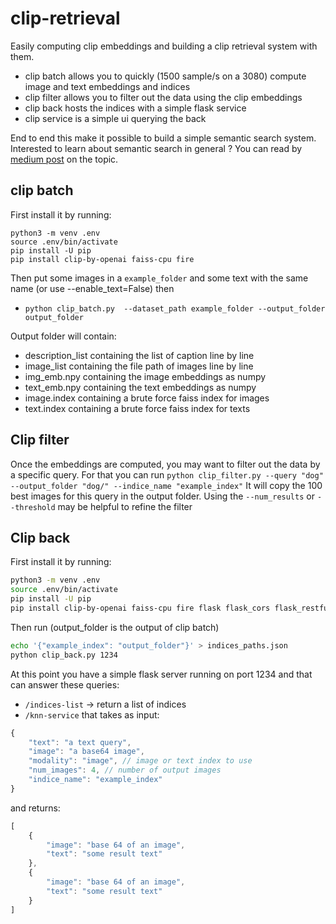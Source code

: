# clip-retrieval
Easily computing clip embeddings and building a clip retrieval system with them.

* clip batch allows you to quickly (1500 sample/s on a 3080) compute image and text embeddings and indices
* clip filter allows you to filter out the data using the clip embeddings
* clip back hosts the indices with a simple flask service
* clip service is a simple ui querying the back

End to end this make it possible to build a simple semantic search system.
Interested to learn about semantic search in general ? You can read by [medium post](https://rom1504.medium.com/semantic-search-with-embeddings-index-anything-8fb18556443c) on the topic.

## clip batch

First install it by running:
```
python3 -m venv .env
source .env/bin/activate
pip install -U pip
pip install clip-by-openai faiss-cpu fire
```

Then put some images in a `example_folder` and some text with the same name (or use --enable_text=False) then
* `python clip_batch.py  --dataset_path example_folder --output_folder output_folder`

Output folder will contain:
* description_list containing the list of caption line by line
* image_list containing the file path of images line by line
* img_emb.npy containing the image embeddings as numpy
* text_emb.npy containing the text embeddings as numpy
* image.index containing a brute force faiss index for images
* text.index containing a brute force faiss index for texts

## Clip filter

Once the embeddings are computed, you may want to filter out the data by a specific query.
For that you can run `python clip_filter.py --query "dog" --output_folder "dog/" --indice_name "example_index"`
It will copy the 100 best images for this query in the output folder.
Using the `--num_results` or `--threshold` may be helpful to refine the filter

## Clip back

First install it by running:
```bash
python3 -m venv .env
source .env/bin/activate
pip install -U pip
pip install clip-by-openai faiss-cpu fire flask flask_cors flask_restful 
```

Then run (output_folder is the output of clip batch)
```bash
echo '{"example_index": "output_folder"}' > indices_paths.json
python clip_back.py 1234
```

At this point you have a simple flask server running on port 1234 and that can answer these queries:

* `/indices-list` -> return a list of indices
* `/knn-service` that takes as input:
```js
{
    "text": "a text query",
    "image": "a base64 image",
    "modality": "image", // image or text index to use
    "num_images": 4, // number of output images
    "indice_name": "example_index"
}
```
and returns:
```js
[
    {
        "image": "base 64 of an image",
        "text": "some result text"
    },
    {
        "image": "base 64 of an image",
        "text": "some result text"
    }
]
```